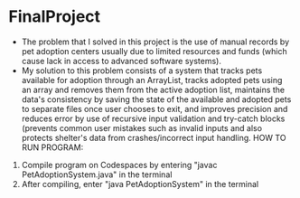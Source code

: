 # FinalProject 
- The problem that I solved in this project is the use of manual records by pet adoption centers usually due to limited resources and funds (which cause lack in access to advanced software systems). 
- My solution to this problem consists of a system that tracks pets available for adoption through an ArrayList, tracks adopted pets using an array and removes them from the active adoption list, maintains the data's consistency by saving the state of the available and adopted pets to separate files once user chooses to exit, and improves precision and reduces error by use of recursive input validation and try-catch blocks (prevents common user mistakes such as invalid inputs and also protects shelter's data from crashes/incorrect input handling.
  HOW TO RUN PROGRAM:
1. Compile program on Codespaces by entering "javac PetAdoptionSystem.java" in the terminal
2. After compiling, enter "java PetAdoptionSystem" in the terminal
  

